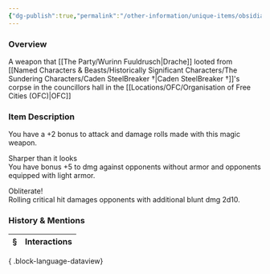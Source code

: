 ```yaml
---
{"dg-publish":true,"permalink":"/other-information/unique-items/obsidian-obliterator/","tags":["dracheitem"],"updated":"2025-08-11T11:53:32.316+01:00"}
---
```


### Overview
A weapon that [[The Party/Wurinn Fuuldrusch\|Drache]] looted from [[Named Characters & Beasts/Historically Significant  Characters/The Sundering Characters/Caden SteelBreaker †\|Caden SteelBreaker †]]'s corpse in the councillors hall in the [[Locations/OFC/Organisation of Free Cities (OFC)\|OFC]]

### Item Description
You have a +2 bonus to attack and damage rolls made with this magic weapon.

Sharper than it looks  
You have bonus +5 to dmg against opponents without armor and opponents equipped with light armor.

Obliterate!  
Rolling critical hit damages opponents with additional blunt dmg 2d10.

### History & Mentions
| § | Interactions |
| - | ------------ |

{ .block-language-dataview}